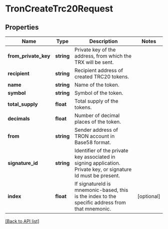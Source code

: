 # TronCreateTrc20Request

## Properties

Name | Type | Description | Notes
------------ | ------------- | ------------- | -------------
**from_private_key** | **string** | Private key of the address, from which the TRX will be sent. |
**recipient** | **string** | Recipient address of created TRC20 tokens. |
**name** | **string** | Name of the token. |
**symbol** | **string** | Symbol of the token. |
**total_supply** | **float** | Total supply of the tokens. |
**decimals** | **float** | Number of decimal places of the token. |
**from** | **string** | Sender address of TRON account in Base58 format. |
**signature_id** | **string** | Identifier of the private key associated in signing application. Private key, or signature Id must be present. |
**index** | **float** | If signatureId is mnemonic-based, this is the index to the specific address from that mnemonic. | [optional]

[[Back to API list]](../../README.md#api-endpoints)
